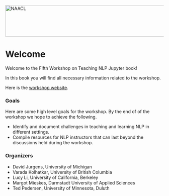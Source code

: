 <img src="img/photo-NAACL2021.jpeg" alt="NAACL" class="bg-primary" width="800px" height="100px"/>

# Welcome 

Welcome to the Fifth Workshop on Teaching NLP Jupyter book! 

In this book you will find all necessary information related to the workshop. 

Here is the [workshop website](https://sites.google.com/view/teaching-nlp-workshop/call-for-papers). 

### Goals

Here are some high level goals for the workshop. By the end of of the workshop we hope to achieve the following. 

- Identify and document challenges in teaching and learning NLP in different settings.
- Compile resources for NLP instructors that can last beyond the discussions held during the workshop.


### Organizers 

- David Jurgens, University of Michigan
- Varada Kolhatkar, University of British Columbia
- Lucy Li, University of California, Berkeley
- Margot Mieskes, Darmstadt University of Applied Sciences
- Ted Pedersen, University of Minnesota, Duluth
